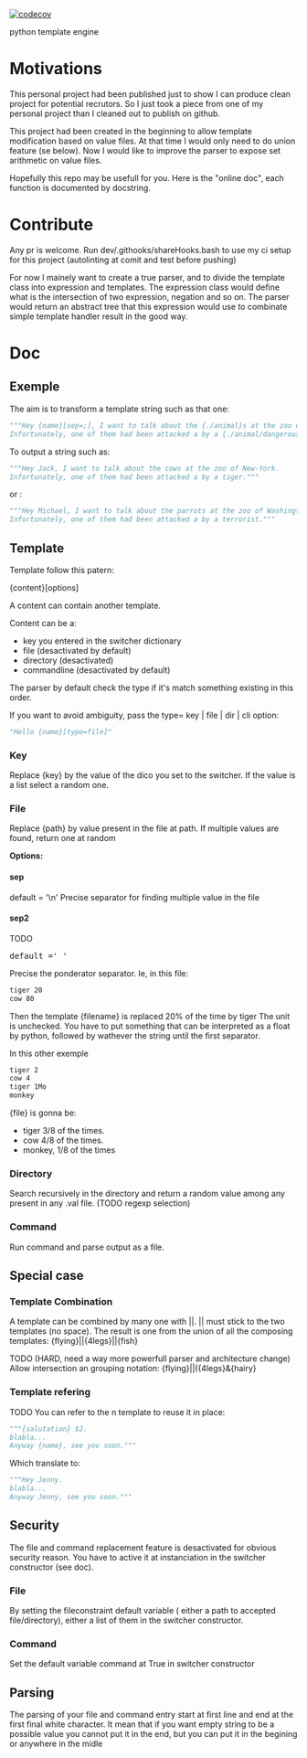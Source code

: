 [![codecov](https://codecov.io/gh/crazyhouse33/templateSwitcher/branch/master/graph/badge.svg)](https://codecov.io/gh/crazyhouse33/templateSwitcher)


python template engine

# Motivations
This personal project had been published just to show I can produce clean project for potential recrutors.
So I just took a piece from one of my personal project than I cleaned out to publish on github.

This project had been created in the beginning to allow template modification based on value files. At that time I would only need to do union feature (se below). Now I would like to improve the parser to expose set arithmetic on value files.

Hopefully this repo may be usefull for you. Here is the "online doc", each function is documented by docstring. 

# Contribute
Any pr is welcome. Run dev/.githooks/shareHooks.bash to use my ci setup for this project (autolinting at comit and test before pushing)

For now I mainely want to create a true parser, and to divide the template class into expression and templates. The expression class would define what is the intersection of two expression, negation and so on. The parser would return an abstract tree that this expression would use to combinate simple template handler result in the good way.


# Doc

## Exemple
The aim is to transform a template string such as that one:
```python
"""Hey {name}[sep=;], I want to talk about the {./animal}s at the zoo of {city}.  
Infortunately, one of them had been attacked a by a {./animal/dangerous.val}||{human/dangerous.val}"""
```
To output a string such as:
```python
"""Hey Jack, I want to talk about the cows at the zoo of New-York.
Infortunately, one of them had been attacked a by a tiger."""
```
or :

```python
"""Hey Michael, I want to talk about the parrots at the zoo of Washington.
Infortunately, one of them had been attacked a by a terrorist."""
```

## Template
Template follow this patern:

{content}[options]

A content can contain another template.

Content can be a:
* key you entered in the switcher dictionary
* file (desactivated by default)
* directory (desactivated)
* commandline (desactivated by default)

The parser by default check the type if it's match something existing in this order. 

If you want to avoid ambiguity, pass the type= key | file | dir | cli option:
```python
"Hello {name}[type=file]"
```

### Key
Replace {key} by the value of the dico you set to the switcher. If the value is a list select a random one.

### File
Replace {path} by value present in the file at path. If multiple values are found, return one at random

**Options:**
#### sep
default = '\n'
Precise separator for finding multiple value in the file

#### sep2
TODO 
 <pre>default =' '</pre>
Precise the ponderator separator. Ie, in this file:
```bash
tiger 20
cow 80
```
Then the template {filename} is replaced 20% of the time by tiger
The unit is unchecked. You have to put something that can be interpreted as a float by python, followed by wathever the string until the first separator.

In this other exemple
```bash 
tiger 2
cow 4
tiger 1Mo
monkey
```
{file} is gonna be: 
* tiger 3/8 of the times.
* cow 4/8 of the times.
* monkey, 1/8 of the times


### Directory
Search recursively in the directory and return a random value among any present in any .val file. (TODO regexp selection)

### Command
Run command and parse output as a file.

## Special case

### Template Combination
A template can be combined by many one with ||. || must stick to the two templates (no space). The result is one from the union of all the composing templates: {flying}||{4legs}||{fish}

TODO (HARD, need a way more powerfull parser and architecture change)
Allow intersection an grouping notation:
{flying}||({4legs}&{hairy}

### Template refering
TODO
You can refer to the n template to reuse it in place:
```python
"""{salutation} $2.
blabla...
Anyway {name}, see you soon."""
```
Which translate to:
```python
"""Hey Jenny.
blabla...
Anyway Jenny, see you soon."""
```

## Security
The file and command replacement feature is desactivated for obvious security reason. You have to active it at instanciation in the switcher constructor (see doc).

### File
By setting the fileconstraint default variable ( either a path to accepted file/directory), either a list of them in the switcher constructor.

### Command
Set the default variable command at True in switcher constructor

## Parsing 
The parsing of your file and command entry start at first line and end at the first final white character. It mean that if you want empty string to be a possible value you cannot put it in the end, but you can put it in the begining or anywhere in the midle



